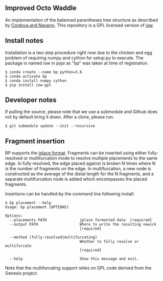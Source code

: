 Improved Octo Waddle
--------------------

An implementation of the balanced parentheses tree structure as described by
[Cordova and Navarro](http://www.dcc.uchile.cl/~gnavarro/ps/tcs16.2.pdf). This 
repository is a GPL licensed version of [iow](https://github.com/biocore/improved-octo-waddle).

Install notes
-------------

Installation is a two step procedure right now due to the chicken and egg
problem of requiring numpy and cython for setup.py to execute. The package is
named iow in pypi as "bp" was taken at time of registration.

```
$ conda create --name bp python=3.8
$ conda activate bp
$ conda install numpy cython
$ pip install iow-gpl
```

Developer notes
---------------

If pulling the source, please note that we use a submodule and Github does not
by default bring it down. After a clone, please run:

```
$ git submodule update --init --recursive
```

Fragment insertion
------------------

BP supports the [jplace format](https://journals.plos.org/plosone/article?id=10.1371/journal.pone.0031009). Fragments can be inserted using either fully-resolved or multifurcation mode to resolve multiple placements to the same edge. In fully resolved, the edge placed against is broken N times where N is the number of fragments on the edge. In multifurcation, a new node is constructed as the average of the distal length for the N fragments, and a separate multifurcation node is added which encompasses the placed fragments.

Insertions can be handled by the command line following install:

```
$ bp placement --help
Usage: bp placement [OPTIONS]

Options:
  --placements PATH               jplace formatted data  [required]
  --output PATH                   Where to write the resulting newick
                                  [required]

  --method [fully-resolved|multifurcating]
                                  Whether to fully resolve or multifurcate
                                  [required]

  --help                          Show this message and exit.
```

Note that the multifurcating support relies on GPL code derived from the Genesis project. 
